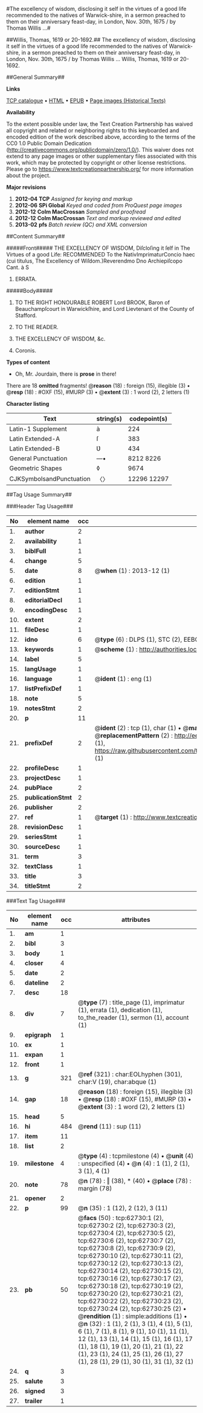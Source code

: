 #The excellency of wisdom, disclosing it self in the virtues of a good life recommended to the natives of Warwick-shire, in a sermon preached to them on their anniversary feast-day, in London, Nov. 30th, 1675 / by Thomas Willis ...#

##Willis, Thomas, 1619 or 20-1692.##
The excellency of wisdom, disclosing it self in the virtues of a good life recommended to the natives of Warwick-shire, in a sermon preached to them on their anniversary feast-day, in London, Nov. 30th, 1675 / by Thomas Willis ...
Willis, Thomas, 1619 or 20-1692.

##General Summary##

**Links**

[TCP catalogue](http://www.ota.ox.ac.uk/tcp/)  • 
[HTML](http://tei.it.ox.ac.uk/tcp/Texts-HTML/free/A66/A66486.html)  • 
[EPUB](http://tei.it.ox.ac.uk/tcp/Texts-EPUB/free/A66/A66486.epub) • 
[Page images (Historical Texts)](https://historicaltexts.jisc.ac.uk/eebo-12528915e)

**Availability**

To the extent possible under law, the Text Creation Partnership has waived all copyright and related or neighboring rights to this keyboarded and encoded edition of the work described above, according to the terms of the CC0 1.0 Public Domain Dedication (http://creativecommons.org/publicdomain/zero/1.0/). This waiver does not extend to any page images or other supplementary files associated with this work, which may be protected by copyright or other license restrictions. Please go to https://www.textcreationpartnership.org/ for more information about the project.

**Major revisions**

1. __2012-04__ __TCP__ *Assigned for keying and markup*
1. __2012-06__ __SPi Global__ *Keyed and coded from ProQuest page images*
1. __2012-12__ __Colm MacCrossan__ *Sampled and proofread*
1. __2012-12__ __Colm MacCrossan__ *Text and markup reviewed and edited*
1. __2013-02__ __pfs__ *Batch review (QC) and XML conversion*

##Content Summary##

#####Front#####
THE EXCELLENCY OF WISDOM, Diſcloſing it ſelf in The Virtues of a good Life: RECOMMENDED To the NativImprimaturConcio haec (cui titulus, The Excellency of Wiſdom.)Reverendmo Dno Archiepiſcopo Cant. à S
1. ERRATA.

#####Body#####

1. TO THE RIGHT HONOURABLE ROBERT Lord BROOK, Baron of Beauchampſcourt in Warwickſhire, and Lord Lievtenant of the County of Stafford.

1. TO THE READER.

1. THE EXCELLENCY OF WISDOM, &c.

1. Coronis.

**Types of content**

  * Oh, Mr. Jourdain, there is **prose** in there!

There are 18 **omitted** fragments! 
 @__reason__ (18) : foreign (15), illegible (3)  •  @__resp__ (18) : #OXF (15), #MURP (3)  •  @__extent__ (3) : 1 word (2), 2 letters (1)

**Character listing**


|Text|string(s)|codepoint(s)|
|---|---|---|
|Latin-1 Supplement|à|224|
|Latin Extended-A|ſ|383|
|Latin Extended-B|Ʋ|434|
|General Punctuation|—•|8212 8226|
|Geometric Shapes|◊|9674|
|CJKSymbolsandPunctuation|〈〉|12296 12297|

##Tag Usage Summary##

###Header Tag Usage###

|No|element name|occ|attributes|
|---|---|---|---|
|1.|__author__|2||
|2.|__availability__|1||
|3.|__biblFull__|1||
|4.|__change__|5||
|5.|__date__|8| @__when__ (1) : 2013-12 (1)|
|6.|__edition__|1||
|7.|__editionStmt__|1||
|8.|__editorialDecl__|1||
|9.|__encodingDesc__|1||
|10.|__extent__|2||
|11.|__fileDesc__|1||
|12.|__idno__|6| @__type__ (6) : DLPS (1), STC (2), EEBO-CITATION (1), OCLC (1), VID (1)|
|13.|__keywords__|1| @__scheme__ (1) : http://authorities.loc.gov/ (1)|
|14.|__label__|5||
|15.|__langUsage__|1||
|16.|__language__|1| @__ident__ (1) : eng (1)|
|17.|__listPrefixDef__|1||
|18.|__note__|5||
|19.|__notesStmt__|2||
|20.|__p__|11||
|21.|__prefixDef__|2| @__ident__ (2) : tcp (1), char (1)  •  @__matchPattern__ (2) : ([0-9\-]+):([0-9IVX]+) (1), (.+) (1)  •  @__replacementPattern__ (2) : http://eebo.chadwyck.com/downloadtiff?vid=$1&page=$2 (1), https://raw.githubusercontent.com/textcreationpartnership/Texts/master/tcpchars.xml#$1 (1)|
|22.|__profileDesc__|1||
|23.|__projectDesc__|1||
|24.|__pubPlace__|2||
|25.|__publicationStmt__|2||
|26.|__publisher__|2||
|27.|__ref__|1| @__target__ (1) : http://www.textcreationpartnership.org/docs/. (1)|
|28.|__revisionDesc__|1||
|29.|__seriesStmt__|1||
|30.|__sourceDesc__|1||
|31.|__term__|3||
|32.|__textClass__|1||
|33.|__title__|3||
|34.|__titleStmt__|2||


###Text Tag Usage###

|No|element name|occ|attributes|
|---|---|---|---|
|1.|__am__|1||
|2.|__bibl__|3||
|3.|__body__|1||
|4.|__closer__|4||
|5.|__date__|2||
|6.|__dateline__|2||
|7.|__desc__|18||
|8.|__div__|7| @__type__ (7) : title_page (1), imprimatur (1), errata (1), dedication (1), to_the_reader (1), sermon (1), account (1)|
|9.|__epigraph__|1||
|10.|__ex__|1||
|11.|__expan__|1||
|12.|__front__|1||
|13.|__g__|321| @__ref__ (321) : char:EOLhyphen (301), char:V (19), char:abque (1)|
|14.|__gap__|18| @__reason__ (18) : foreign (15), illegible (3)  •  @__resp__ (18) : #OXF (15), #MURP (3)  •  @__extent__ (3) : 1 word (2), 2 letters (1)|
|15.|__head__|5||
|16.|__hi__|484| @__rend__ (11) : sup (11)|
|17.|__item__|11||
|18.|__list__|2||
|19.|__milestone__|4| @__type__ (4) : tcpmilestone (4)  •  @__unit__ (4) : unspecified (4)  •  @__n__ (4) : 1 (1), 2 (1), 3 (1), 4 (1)|
|20.|__note__|78| @__n__ (78) : ‖ (38), * (40)  •  @__place__ (78) : margin (78)|
|21.|__opener__|2||
|22.|__p__|99| @__n__ (35) : 1 (12), 2 (12), 3 (11)|
|23.|__pb__|50| @__facs__ (50) : tcp:62730:1 (2), tcp:62730:2 (2), tcp:62730:3 (2), tcp:62730:4 (2), tcp:62730:5 (2), tcp:62730:6 (2), tcp:62730:7 (2), tcp:62730:8 (2), tcp:62730:9 (2), tcp:62730:10 (2), tcp:62730:11 (2), tcp:62730:12 (2), tcp:62730:13 (2), tcp:62730:14 (2), tcp:62730:15 (2), tcp:62730:16 (2), tcp:62730:17 (2), tcp:62730:18 (2), tcp:62730:19 (2), tcp:62730:20 (2), tcp:62730:21 (2), tcp:62730:22 (2), tcp:62730:23 (2), tcp:62730:24 (2), tcp:62730:25 (2)  •  @__rendition__ (1) : simple:additions (1)  •  @__n__ (32) : 1 (1), 2 (1), 3 (1), 4 (1), 5 (1), 6 (1), 7 (1), 8 (1), 9 (1), 10 (1), 11 (1), 12 (1), 13 (1), 14 (1), 15 (1), 16 (1), 17 (1), 18 (1), 19 (1), 20 (1), 21 (1), 22 (1), 23 (1), 24 (1), 25 (1), 26 (1), 27 (1), 28 (1), 29 (1), 30 (1), 31 (1), 32 (1)|
|24.|__q__|3||
|25.|__salute__|3||
|26.|__signed__|3||
|27.|__trailer__|1||
